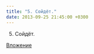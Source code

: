 ```yaml
---
title: "5. Сойдёт."
date: 2013-09-25 21:45:00 +0300
---
```


5. Сойдёт.

[Вложение](/assets/vk_photos/2/e4I_hRwQPTg.jpg)
